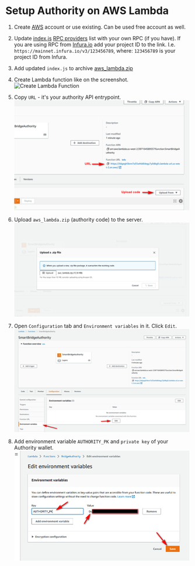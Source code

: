 # Setup Authority on AWS Lambda

1. Create [AWS](https://aws.amazon.com/) account or use existing. Can be used free account as well.

2. Update [index.js](https://github.com/Degenswap/Bridge/blob/master/AWS_Lambda/index.js) [RPC providers](https://github.com/yuriy77k/CallistoBridge/blob/f73fccc5232f5e987f163a1fa745d34a1f6a6869/server/AWS_Lambda/index.js#L38-L48) list with your own RPC (if you have). If you are using RPC from [Infura.io](https://github.com/yuriy77k/CallistoBridge/blob/f73fccc5232f5e987f163a1fa745d34a1f6a6869/server/AWS_Lambda/index.js#L44-L45) add your project ID to the link. I.e. `https://mainnet.infura.io/v3/123456789`, where: `123456789` is your project ID from Infura.

3. Add updated `index.js` to archive [aws_lambda.zip](./aws_lambda.zip)

4. Create Lambda function like on the screenshot.
![Create Lambda Function](./lambda1.png)

5. Copy `URL` - it's your authority API entrypoint. 
![API URL](./lambda2.jpg)

6. Upload `aws_lambda.zip` (authority code) to the server.
![Upload aws_lambda.zip](./lambda3.jpg)

7. Open `Configuration` tab and `Environment variables` in it. Click `Edit`.
![Environment variables](./lambda4.jpg)

8. Add environment variable `AUTHORITY_PK` and `private key` of your Authority wallet.
![AUTHORITY_PK environment variables](./lambda5.jpg)

